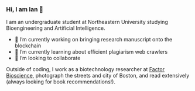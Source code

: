 ### Hi, I am Ian 👋

I am an undergraduate student at Northeastern University studying Bioengineering and Artificial Intelligence. 

- 🔭 I’m currently working on bringing research manuscript onto the blockchain
- 🌱 I’m currently learning about efficient plagiarism web crawlers
- 👯 I’m looking to collaborate

Outside of coding, I work as a biotechnology researcher at [Factor Bioscience](https://factor.bio/), photograph the streets and city of Boston, and read extensively (always looking for book recommendations!).

<!--
**hayitsian/hayitsian** is a ✨ _special_ ✨ repository because its `README.md` (this file) appears on your GitHub profile.

Here are some ideas to get you started:

- 🔭 I’m currently working on ...
- 🌱 I’m currently learning ...
- 👯 I’m looking to collaborate on ...
- 🤔 I’m looking for help with ...
- 💬 Ask me about ...
- 📫 How to reach me: ...
- 😄 Pronouns: ...
- ⚡ Fun fact: ...
-->

